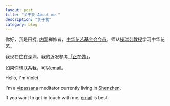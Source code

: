 ```yaml
---
layout: post
title: "关于我 About me "
description: "关于我"
category: blog
---
```


你好，我是田捷,  [内观](https://www.dhamma.org/en/index)禅修者，[中华花艺基金会会员](http://www.florist.org.tw)，师从[操瑞芸教授](http://blog.sina.com.cn/caoruiyunchengdu)学习中华花艺。

我现在住在深圳。我的近况参考[「正在做」](http://violettianjie.com/whatIamdoingnow)。

如果你想联系我，可以[email](violettianjie@qq.com)。


Hello, I'm Violet.

I'm a [vipassana](https://www.dhamma.org/en/index) meditator currently living in [Shenzhen](https://en.wikipedia.org/wiki/Shenzhen).

If you want to get in touch with me, [email](violettianjie@qq.com) is best
